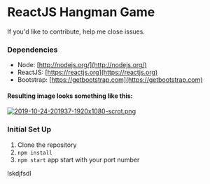  # ReactJS Hangman Game 
 
 If you'd like to contribute, help me close issues.
  
 ### Dependencies

  - Node: [http://nodejs.org/](http://nodejs.org/)
  - ReactJS: [https://reactjs.org](https://reactjs.org)
  - Bootstrap: [https://getbootstrap.com](https://getbootstrap.com)
  
  #### Resulting image looks something like this:

[![2019-10-24-201937-1920x1080-scrot.png](https://i.postimg.cc/XJ29Hbbg/2019-10-24-201937-1920x1080-scrot.png)](https://postimg.cc/34vyNzWy)

### Initial Set Up

1. Clone the repository
2. `npm install`
3. `npm start` app start with your port number

lskdjfsdl
